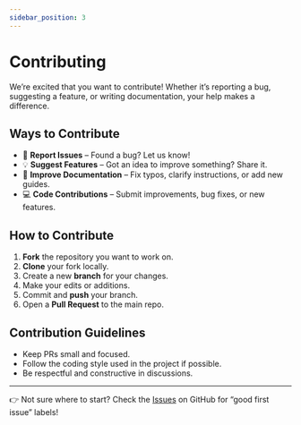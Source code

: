 ```yaml
---
sidebar_position: 3
---
```


# Contributing

We’re excited that you want to contribute!
Whether it’s reporting a bug, suggesting a feature, or writing documentation, your help makes a difference.

## Ways to Contribute

- 🐛 **Report Issues** – Found a bug? Let us know!
- 💡 **Suggest Features** – Got an idea to improve something? Share it.
- 📝 **Improve Documentation** – Fix typos, clarify instructions, or add new guides.
- 💻 **Code Contributions** – Submit improvements, bug fixes, or new features.

## How to Contribute

1. **Fork** the repository you want to work on.
2. **Clone** your fork locally.
3. Create a new **branch** for your changes.
4. Make your edits or additions.
5. Commit and **push** your branch.
6. Open a **Pull Request** to the main repo.

## Contribution Guidelines

- Keep PRs small and focused.
- Follow the coding style used in the project if possible.
- Be respectful and constructive in discussions.

---

👉 Not sure where to start? Check the [Issues](https://github.com/idiotstudiosco) on GitHub for “good first issue” labels!
